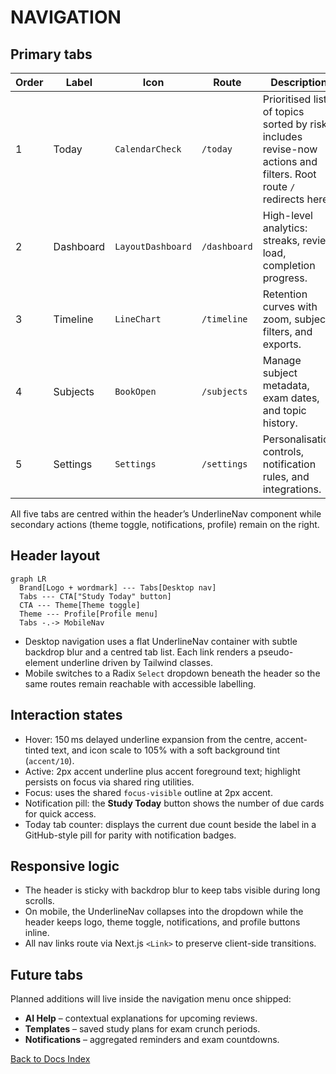 # NAVIGATION

## Primary tabs

| Order | Label | Icon | Route | Description |
| --- | --- | --- | --- | --- |
| 1 | Today | `CalendarCheck` | `/today` | Prioritised list of topics sorted by risk, includes revise-now actions and filters. Root route `/` redirects here. |
| 2 | Dashboard | `LayoutDashboard` | `/dashboard` | High-level analytics: streaks, review load, completion progress. |
| 3 | Timeline | `LineChart` | `/timeline` | Retention curves with zoom, subject filters, and exports. |
| 4 | Subjects | `BookOpen` | `/subjects` | Manage subject metadata, exam dates, and topic history. |
| 5 | Settings | `Settings` | `/settings` | Personalisation controls, notification rules, and integrations. |

All five tabs are centred within the header’s UnderlineNav component while secondary actions (theme toggle, notifications, profile) remain on the right.

## Header layout

```mermaid
graph LR
  Brand[Logo + wordmark] --- Tabs[Desktop nav]
  Tabs --- CTA["Study Today" button]
  CTA --- Theme[Theme toggle]
  Theme --- Profile[Profile menu]
  Tabs -.-> MobileNav
```

- Desktop navigation uses a flat UnderlineNav container with subtle backdrop blur and a centred tab list. Each link renders a pseudo-element underline driven by Tailwind classes.
- Mobile switches to a Radix `Select` dropdown beneath the header so the same routes remain reachable with accessible labelling.

## Interaction states

- Hover: 150 ms delayed underline expansion from the centre, accent-tinted text, and icon scale to 105% with a soft background tint (`accent/10`).
- Active: 2px accent underline plus accent foreground text; highlight persists on focus via shared ring utilities.
- Focus: uses the shared `focus-visible` outline at 2px accent.
- Notification pill: the **Study Today** button shows the number of due cards for quick access.
- Today tab counter: displays the current due count beside the label in a GitHub-style pill for parity with notification badges.

## Responsive logic

- The header is sticky with backdrop blur to keep tabs visible during long scrolls.
- On mobile, the UnderlineNav collapses into the dropdown while the header keeps logo, theme toggle, notifications, and profile buttons inline.
- All nav links route via Next.js `<Link>` to preserve client-side transitions.

## Future tabs

Planned additions will live inside the navigation menu once shipped:

- **AI Help** – contextual explanations for upcoming reviews.
- **Templates** – saved study plans for exam crunch periods.
- **Notifications** – aggregated reminders and exam countdowns.

[Back to Docs Index](../DOCS_INDEX.md)
